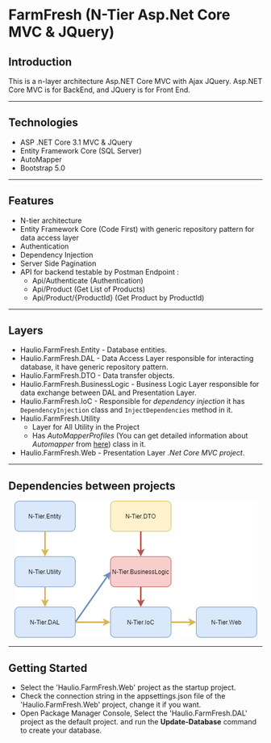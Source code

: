 # FarmFresh (N-Tier Asp.Net Core MVC & JQuery)

## **Introduction**
This is a n-layer architecture Asp.NET Core MVC with Ajax JQuery.
Asp.NET Core MVC is for BackEnd, and JQuery is for Front End.

---

## Technologies
- ASP .NET Core 3.1 MVC & JQuery
- Entity Framework Core (SQL Server)
- AutoMapper
- Bootstrap 5.0

---

## Features
- N-tier architecture
- Entity Framework Core (Code First) with generic repository pattern for data access layer
- Authentication
- Dependency Injection
- Server Side Pagination
- API for backend testable by Postman
  Endpoint :
  - Api/Authenticate (Authentication)
  - Api/Product (Get List of Products)
  - Api/Product/{ProductId} (Get Product by ProductId)

---

## Layers

- Haulio.FarmFresh.Entity - Database entities.
- Haulio.FarmFresh.DAL - Data Access Layer responsible for interacting database, it have generic repository pattern.
- Haulio.FarmFresh.DTO - Data transfer objects.
- Haulio.FarmFresh.BusinessLogic - Business Logic Layer responsible for data exchange between DAL and Presentation Layer.
- Haulio.FarmFresh.IoC - Responsible for *dependency injection* it has ```DependencyInjection``` class and ```InjectDependencies``` method in it.
- Haulio.FarmFresh.Utility 
   - Layer for All Utility in the Project
   - Has *AutoMapperProfiles* (You can get detailed information about *Automapper* from [here](https://automapper.org/)) class in it.
- Haulio.FarmFresh.Web - Presentation Layer *.Net Core MVC project*.

---

## Dependencies between projects

<div align="center">

![N-Tier-Dependencies](https://github.com/yusuf-setiawan/Haulio-FarmFresh/blob/main/diagram.png)

</div>

---

## **Getting Started**

- Select the 'Haulio.FarmFresh.Web' project as the startup project.
- Check the connection string in the appsettings.json file of the 'Haulio.FarmFresh.Web' project, change it if you want.
- Open Package Manager Console, Select the 'Haulio.FarmFresh.DAL' project as the default project. and run the **Update-Database** command to create your database.


